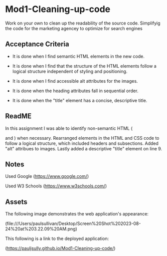 # Mod1-Cleaning-up-code

Work on your own to clean up the readability of the source code. Simplifyig the code for the marketing agencey to optimize for search engines

## Acceptance Criteria

* It is done when I find semantic HTML elements in the new code.

* It is done when I find that the structure of the HTML elements follow a logical structure independent of styling and positioning.

* It is done when I find accessible alt attributes for the images.

* It is done when the heading attributes fall in sequential order.

* It is done when the "title" element has a concise, descriptive title.

## ReadME

In this assignment I was able to identify non-semantic HTML (<div> and <span>) when necessary. Rearranged elements in the HTML and CSS code to follow a logical structure, which included headers and subsections. Added "alt" attribues to images. Lastly added a descriptive "title" element on line 9.

## Notes

Used Google (https://www.google.com/)

Used W3 Schools (https://www.w3schools.com/)

## Assets

The following image demonstrates the web application's appearance:

(file:///Users/paulsullivan/Desktop/Screen%20Shot%202023-08-24%20at%203.22.09%20AM.png)

This following is a link to the deployed application:

(https://pauljsully.github.io/Mod1-Cleaning-up-code/)




